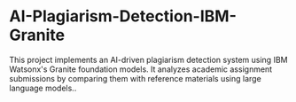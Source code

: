 # AI-Plagiarism-Detection-IBM-Granite
This project implements an AI-driven plagiarism detection system using IBM Watsonx's Granite foundation models. It analyzes academic assignment submissions by comparing them with reference materials using large language models..
